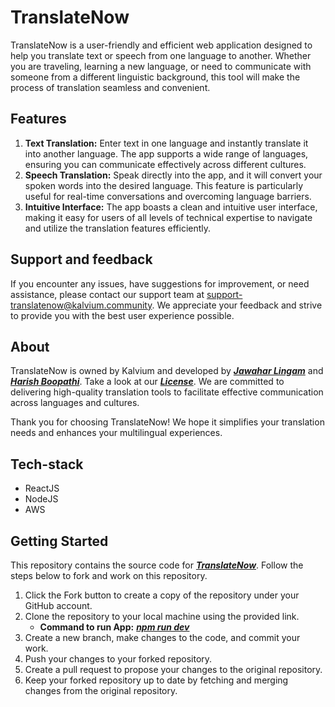 # TranslateNow

TranslateNow is a user-friendly and efficient web application designed to help you translate text or speech from one language to another. Whether you are traveling, learning a new language, or need to communicate with someone from a different linguistic background, this tool will make the process of translation seamless and convenient.

## Features

1. **Text Translation:** Enter text in one language and instantly translate it into another language. The app supports a wide range of languages, ensuring you can communicate effectively across different cultures.
2. **Speech Translation:** Speak directly into the app, and it will convert your spoken words into the desired language. This feature is particularly useful for real-time conversations and overcoming language barriers.
3. **Intuitive Interface:** The app boasts a clean and intuitive user interface, making it easy for users of all levels of technical expertise to navigate and utilize the translation features efficiently.

## Support and feedback

If you encounter any issues, have suggestions for improvement, or need assistance, please contact our support team at <support-translatenow@kalvium.community>. We appreciate your feedback and strive to provide you with the best user experience possible.

## About

TranslateNow is owned by Kalvium and developed by ***[Jawahar Lingam](https://github.com/jawahar-lee03)*** and ***[Harish Boopathi](https://github.com/harish08102004)***. Take a look at our ***[License](LICENSE)***. We are committed to delivering high-quality translation tools to facilitate effective communication across languages and cultures.

Thank you for choosing TranslateNow! We hope it simplifies your translation needs and enhances your multilingual experiences.

## Tech-stack

- ReactJS
- NodeJS
- AWS

## Getting Started

This repository contains the source code for ***[TranslateNow](https://github.com/kalviumcommunity/Byjus-Training)***. Follow the steps below to fork and work on this repository.

1. Click the Fork button to create a copy of the repository under your GitHub account.
2. Clone the repository to your local machine using the provided link.
   - **Command to run App:** ***[npm run dev](https://stackoverflow.com/questions/64397005/what-are-npm-run-dev-and-npm-run-prod)***
4. Create a new branch, make changes to the code, and commit your work.
5. Push your changes to your forked repository.
6. Create a pull request to propose your changes to the original repository.
7. Keep your forked repository up to date by fetching and merging changes from the original repository.
